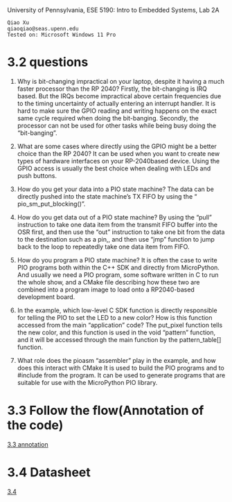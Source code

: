 University of Pennsylvania, ESE 5190: Intro to Embedded Systems, Lab 2A

    Qiao Xu
    qiaoqiao@seas.upenn.edu
    Tested on: Microsoft Windows 11 Pro

# 3.2 questions
1. Why is bit-changing impractical on your laptop, despite it having a much faster processor than the RP 2040?
Firstly, the bit-changing is IRQ based. But the IRQs become impractical above certain frequencies due to the timing uncertainty of actually entering an interrupt handler. It is hard to make sure the GPIO reading and writing happens on the exact same cycle required when doing the bit-banging.
Secondly, the processor can not be used for other tasks while being busy doing the “bit-banging”.

2. What are some cases where directly using the GPIO might be a better choice than the RP 2040?
	It can be used when you want to create new types of hardware interfaces on your RP-2040based device. Using the GPIO access is usually the best choice when dealing with LEDs and push buttons.

3. How do you get your data into a PIO state machine?
The data can be directly pushed into the state machine’s TX FIFO by using the “ pio_sm_put_blocking()”. 

4. How do you get data out of a PIO state machine?
By using the “pull” instruction to take one data item from the transmit FIFO buffer into the OSR first, and then use the “out” instruction to take one bit from the data to the destination such as a pin,, and then use “jmp” function to jump back to the loop to repeatedly take one data item from FIFO.

5. How do you program a PIO state machine?
It is often the case to write PIO programs both within the C++ SDK and directly from MicroPython.
And usually we need a PIO program, some software written in C to run the whole show, and a CMake file describing how these two are combined into a program image to load onto a RP2040-based development board.

6. In the example, which low-level C SDK function is directly responsible for telling the PIO to set the LED to a new color? How is this function accessed from the main “application” code?
	The put_pixel function tells the new color, and this function is used in the void “pattern” function, and it will be accessed through the main function by the pattern_table[] function.

7. What role does the pioasm “assembler” play in the example, and how does this interact with CMake
It is used to build the PIO programs and to #include from the program. It can be used to generate programs that are suitable for use with the MicroPython PIO library.

# 3.3 Follow the flow(Annotation of the code)
[3.3 annotation](https://github.com/23qiaoqiaoo/ese5190-2022-lab2-into-the-void-star/blob/9145ebe13a1cfc03275d63b546fdc448a64cb02e/3.3%20annotation.docx "3.3 annotation")
# 3.4 Datasheet
[3.4](http://https://github.com/23qiaoqiaoo/ese5190-2022-lab2-into-the-void-star/blob/935e004791342202cf4c44891b5fdded6d76ba84/Q.xlsx)
